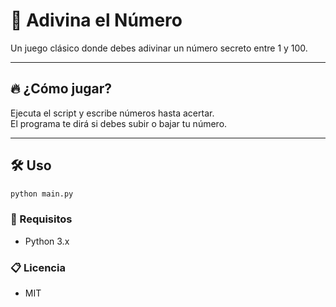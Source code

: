 # 🎲 Adivina el Número

Un juego clásico donde debes adivinar un número secreto entre 1 y 100.

---

## 🔥 ¿Cómo jugar?
Ejecuta el script y escribe números hasta acertar.  
El programa te dirá si debes subir o bajar tu número.

---

## 🛠 Uso
```bash
python main.py
```
### 🐍 Requisitos
- Python 3.x
### 📋 Licencia
- MIT
